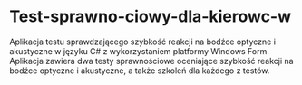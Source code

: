 # Test-sprawno-ciowy-dla-kierowc-w
 Aplikacja testu sprawdzającego szybkość reakcji na bodźce optyczne i akustyczne w języku C# z wykorzystaniem platformy Windows Form. Aplikacja zawiera dwa testy sprawnościowe oceniające szybkość reakcji na bodźce optyczne i akustyczne, a także szkoleń dla każdego z testów.
